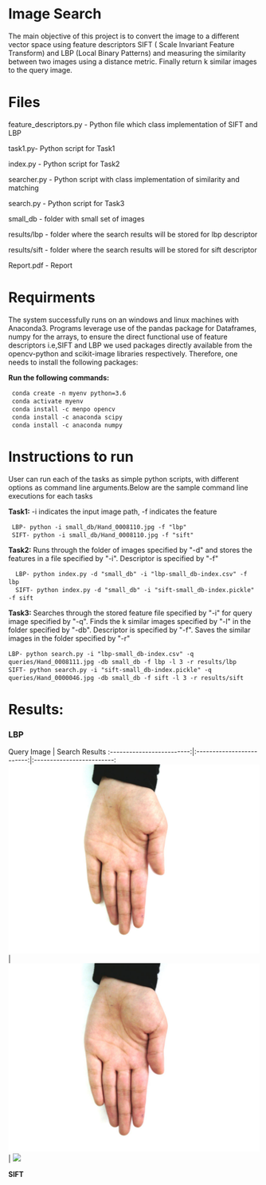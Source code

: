 # Image Search 

The main objective of this project is to convert the image to a different vector space using feature descriptors SIFT ( Scale Invariant Feature Transform) and LBP (Local Binary Patterns)  and measuring the similarity between two images using a distance metric. Finally return k similar images to the query image.



# Files
feature_descriptors.py - Python file which class implementation of SIFT and LBP

task1.py-  Python script for Task1

index.py - Python script for Task2

searcher.py - Python script with class implementation of similarity and matching

search.py - Python script for Task3

small_db - folder with small set of images

results/lbp - folder where the search results will be stored for lbp descriptor

results/sift - folder where the search  results will be stored for sift descriptor

Report.pdf - Report

# Requirments
The system successfully runs on an windows and linux machines with Anaconda3. Programs leverage use of the pandas package for Dataframes, numpy for the arrays, to ensure the direct functional use of feature descriptors i.e,SIFT and LBP we used packages directly available from the opencv-python and scikit-image libraries respectively. Therefore, one needs to install the following packages:


 **Run the following commands:**
 
     conda create -n myenv python=3.6
     conda activate myenv
     conda install -c menpo opencv
     conda install -c anaconda scipy
     conda install -c anaconda numpy

# Instructions to run
User can run each of the tasks as simple python scripts, with different options as command line arguments.Below are the sample command line executions for each tasks

 **Task1:** -i indicates the input image path, -f indicates the feature

     LBP- python -i small_db/Hand_0008110.jpg -f "lbp"
     SIFT- python -i small_db/Hand_0008110.jpg -f "sift"

**Task2:** Runs through the folder of images specified by "-d"  and stores the features in a file specified by "-i". Descriptor is specified by "-f"

	  LBP- python index.py -d "small_db" -i "lbp-small_db-index.csv" -f lbp
	  SIFT- python index.py -d "small_db" -i "sift-small_db-index.pickle" -f sift

**Task3:** Searches through the  stored feature file specified by "-i" for query image specified by "-q". Finds the k similar images specified by "-l" in the folder specified by "-db". Descriptor is specified by "-f". Saves the similar images in the folder specified by "-r"

    LBP- python search.py -i "lbp-small_db-index.csv" -q queries/Hand_0008111.jpg -db small_db -f lbp -l 3 -r results/lbp
    SIFT- python search.py -i "sift-small_db-index.pickle" -q queries/Hand_0000046.jpg -db small_db -f sift -l 3 -r results/sift

# Results:

### LBP
Query Image            |  Search Results
:-------------------------:|:-------------------------:|:-------------------------:
![](queries/Hand_0008111.jpg)  |  ![](results/lbp/Hand_0008110.jpg)  |  ![](results/lbp/Hand_00081130.jpg)
	
**SIFT**

